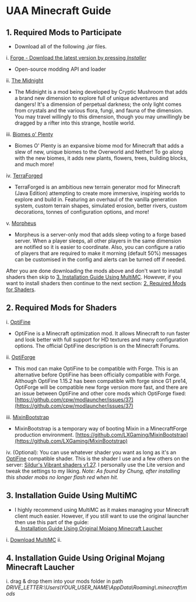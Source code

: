 # UAA Minecraft Guide


## 1. Required Mods to Participate
* Download all of the following _\.jar_ files.

i. [Forge - Download the latest version by pressing _Installer_](http://files.minecraftforge.net)
* Open-source modding API and loader

ii. [The Midnight](https://www.curseforge.com/minecraft/mc-mods/the-midnight/files/2942601)
* The Midnight is a mod being developed by Cryptic Mushroom that adds a brand new dimension to explore full of unique adventures and dangers\! It's a dimension of perpetual darkness; the only light comes from crystals and the various flora, fungi, and fauna of the dimension\. You may travel willingly to this dimension, though you may unwillingly be dragged by a rifter into this strange, hostile world\.

iii. [Biomes o' Plenty](https://www.curseforge.com/minecraft/mc-mods/biomes-o-plenty/files/2887034)
* Biomes O' Plenty is an expansive biome mod for Minecraft that adds a slew of new, unique biomes to the Overworld and Nether!  To go along with the new biomes, it adds new plants, flowers, trees, building blocks, and much more\!

iv. [TerraForged](https://www.curseforge.com/minecraft/mc-mods/terraforged/files/2953095)
* TerraForged is an ambitious new terrain generator mod for Minecraft \(Java Edition\) attempting to create more immersive,
inspiring worlds to explore and build in\. Featuring an overhaul of the vanilla generation system, custom terrain shapes,
simulated erosion, better rivers, custom decorations, tonnes of configuration options, and more\!

v. [Morpheus](https://www.curseforge.com/minecraft/mc-mods/morpheus/files/2898972)
* Morpheus is a server\-only mod that adds sleep voting to a forge based server\. When a player sleeps, all other players in the same dimension are notified so it is easier to coordinate\. Also, you can configure a ratio of players that are required to make it morning \(default 50%\) messages can be customised in the config and alerts can be turned off if needed\.

After you are done downloading the mods above and don't want to install shaders then skip to [3\. Installation Guide Using MultiMC](#3.-installation-guide-using-multimc)\. However, if you want to install shaders then continue to the next section: [2\. Required Mods for Shaders](#2.-required-mods-for-shaders)\.

## 2. Required Mods for Shaders
i. [OptiFine](https://optifine.net/adloadx?f=preview_OptiFine_1.15.2_HD_U_G1_pre16.jar)
* OptiFine is a Minecraft optimization mod\. It allows Minecraft to run faster and look better with full support for HD textures and many configuration options\. The official OptiFine description is on the Minecraft Forums\.

ii. [OptiForge](https://www.curseforge.com/minecraft/mc-mods/optiforge/files/2947809)
* This mod can make OptiFine to be compatible with Forge\. This is an alternative before OptiFine has been officially compatible with Forge\. Although OptiFine 1\.15\.2 has been compatible with forge since G1 pre14, OptiForge will be compatible new forge version more fast, and there are an issue between OptiFine and other core mods which OptiForge fixed: [https://github.com/cpw/modlauncher/issues/37](https://github.com/cpw/modlauncher/issues/37)

iii. [MixinBootstrap](https://www.curseforge.com/minecraft/mc-mods/mixinbootstrap/files/2939224)
* MixinBootstrap is a temporary way of booting Mixin in a MinecraftForge production environment\. [https://github.com/LXGaming/MixinBootstrap](https://github.com/LXGaming/MixinBootstrap)

iv. \(Optional\): You can use whatever shader you want as long as it's an [OptiFine](https://optifine.net/adloadx?f=preview_OptiFine_1.15.2_HD_U_G1_pre16.jar) compatible shader\. This is the shader I use and a few others on the server: [Sildur's Vibrant shaders v1\.27](https://sildurs-shaders.github.io/downloads)\. I personally use the Lite version and tweak the settings to my liking\. _Note: As found by Chung, after installing this shader mobs no longer flash red when hit\._

## 3. Installation Guide Using MultiMC
* I highly recommend using MultiMC as it makes managing your Minecraft client much easier. However, if you still want to use the original launcher then use this part of the guide:<br>[4\. Installation Guide Using Original Mojang Minecraft Laucher](#4-installation-guide-using-original-mojang-minecraft-laucher)

i. [Download MultiMC](https://multimc.org/#Download)
ii. 

## 4. Installation Guide Using Original Mojang Minecraft Laucher
i. drag & drop them into your mods folder in path _DRIVE\_LETTER:\\Users\\YOUR_USER_NAME\\AppData\\Roaming\\\.minecraft\\mods_